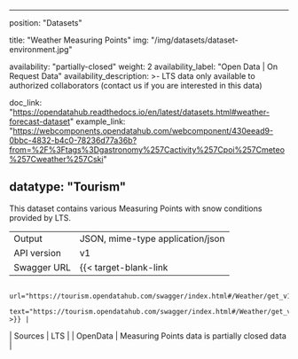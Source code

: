 

---
position: "Datasets"

title: "Weather Measuring Points"
img: "/img/datasets/dataset-environment.jpg"

availability: "partially-closed"
weight: 2
availability_label: "Open Data | On Request Data"
availability_description: >-
    LTS data only available to authorized collaborators
    (<a id="dataset-mailto">contact&nbsp;us</a>
    if you are interested in this data)

doc_link: "https://opendatahub.readthedocs.io/en/latest/datasets.html#weather-forecast-dataset"
example_link: "https://webcomponents.opendatahub.com/webcomponent/430eead9-0bbc-4832-b4c0-78236d77a36b?from=%2F%3Ftags%3Dgastronomy%257Cactivity%257Cpoi%257Cmeteo%257Cweather%257Cski"

datatype: "Tourism"
---

This dataset contains various Measuring Points with snow conditions provided by LTS.

|             |                                                                                             |
| :---------- | ------------------------------------------------------------------------------------------- |
| Output      | JSON, mime-type application/json                                                            |
| API version | v1                                                                                          |
| Swagger URL | {{< target-blank-link
                        url="https://tourism.opendatahub.com/swagger/index.html#/Weather/get_v1_Weather_Measuringpoint"
                        text="https://tourism.opendatahub.com/swagger/index.html#/Weather/get_v1_Weather_Measuringpoint" >}} |
| Sources     | LTS                                                                                         |
| OpenData    | Measuring Points data is partially closed data                                                      |

